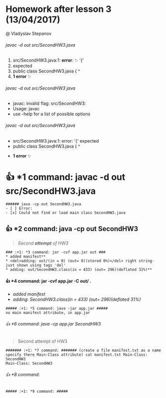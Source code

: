 # Homework after lesson 3 (13/04/2017)
@ Vladyslav Stepanov
###### javac -d out src/SecondHW3.java 
1. src/SecondHW3.java:1: **error**: :sparkles: '{'
2. expected
3.	public class SecondHW3.java {
               ^
4. **1 error** :sparkles:
###### javac -d out src/SecondHW3 java
- javac: invalid flag: src/SecondHW3:
 - Usage: javac <options> <source files>
  - use -help for a list of possible options
###### javac -d out src/SecondHW3.java
- src/SecondHW3.java:1: error: '{' expected
-	public class SecondHW3.java {
                      ^
* **1 error** :sparkles:
# :+1: *1 command: javac -d out src/SecondHW3.java
```
###### java -cp out SecondHW3.java
- [ ] Error:
- [x] Could not find or load main class SecondHW3.java
```
## :+1: *2 command: java -cp out SecondHW3
> _Second **attempt** of HW3_
```
### :+1: *3 command: jar -cvf app.jar out ###
* added manifest**
* <del>adding: out/(in = 0) (out= 0)(stored 0%)</del> right string- just shown using tags 'del'
* adding: out/SecondHW3.class(in = 433) (out= 296)(deflated 31%)**
```
#### :+1: *4 command:  jar -cvf app.jar -C out/ .
* *added manifest* 
* *adding: SecondHW3.class(in = 433) (out= 296)(deflated 31%)*
```
##### :+1: *5 command: java -jar app.jar #####
no main manifest attribute, in app.jar
```
###### :+1: *6 command: java -cp app.jar SecondHW3
> Second attempt of HW3
```
####### :+1: *7 command: ####### (create a file manifest.txt as a name specify there Main-Class attribute) cat manifest.txt Main-Class: SecondHW3
Main-Class: SecondHW3
```
###### :+1: *8 command:
```
##### :+1: *9 command: #####



